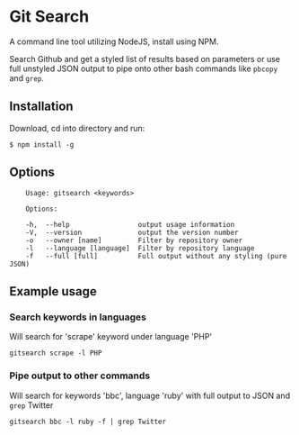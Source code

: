 Git Search
==========

A command line tool utilizing NodeJS, install using NPM.

Search Github and get a styled list of results based on parameters or use full unstyled JSON output to 
pipe onto other bash commands like `pbcopy` and `grep`.

## Installation
Download, cd into directory and run:

`$ npm install -g`

## Options

~~~
    Usage: gitsearch <keywords>
    
    Options:
    
    -h,  --help                 output usage information
    -V,  --version              output the version number
    -o   --owner [name]         Filter by repository owner
    -l   --language [language]  Filter by repository language
    -f   --full [full]          Full output without any styling (pure JSON)
~~~

## Example usage

### Search keywords in languages
Will search for 'scrape' keyword under language 'PHP'

`gitsearch scrape -l PHP`

### Pipe output to other commands
Will search for keywords 'bbc', language 'ruby' with full output to JSON and `grep` Twitter

`gitsearch bbc -l ruby -f | grep Twitter`
